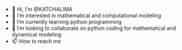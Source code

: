 - 👋 Hi, I’m @KATCHALIMA
- 👀 I’m interested in mathematical and computational modeling
- 🌱 I’m currently learning python programming
- 💞️ I’m looking to collaborate on python coding for mathematical and dynamical modeling
- 📫 How to reach me 

<!---
KATCHALIMA/KATCHALIMA is a ✨ special ✨ repository because its `README.md` (this file) appears on your GitHub profile.
You can click the Preview link to take a look at your changes.
--->
